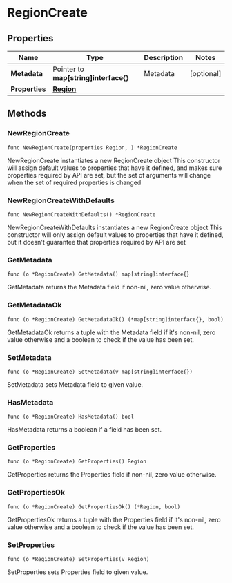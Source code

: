 # RegionCreate

## Properties

|Name | Type | Description | Notes|
|------------ | ------------- | ------------- | -------------|
|**Metadata** | Pointer to **map[string]interface{}** | Metadata | [optional] |
|**Properties** | [**Region**](Region.md) |  | |

## Methods

### NewRegionCreate

`func NewRegionCreate(properties Region, ) *RegionCreate`

NewRegionCreate instantiates a new RegionCreate object
This constructor will assign default values to properties that have it defined,
and makes sure properties required by API are set, but the set of arguments
will change when the set of required properties is changed

### NewRegionCreateWithDefaults

`func NewRegionCreateWithDefaults() *RegionCreate`

NewRegionCreateWithDefaults instantiates a new RegionCreate object
This constructor will only assign default values to properties that have it defined,
but it doesn't guarantee that properties required by API are set

### GetMetadata

`func (o *RegionCreate) GetMetadata() map[string]interface{}`

GetMetadata returns the Metadata field if non-nil, zero value otherwise.

### GetMetadataOk

`func (o *RegionCreate) GetMetadataOk() (*map[string]interface{}, bool)`

GetMetadataOk returns a tuple with the Metadata field if it's non-nil, zero value otherwise
and a boolean to check if the value has been set.

### SetMetadata

`func (o *RegionCreate) SetMetadata(v map[string]interface{})`

SetMetadata sets Metadata field to given value.

### HasMetadata

`func (o *RegionCreate) HasMetadata() bool`

HasMetadata returns a boolean if a field has been set.

### GetProperties

`func (o *RegionCreate) GetProperties() Region`

GetProperties returns the Properties field if non-nil, zero value otherwise.

### GetPropertiesOk

`func (o *RegionCreate) GetPropertiesOk() (*Region, bool)`

GetPropertiesOk returns a tuple with the Properties field if it's non-nil, zero value otherwise
and a boolean to check if the value has been set.

### SetProperties

`func (o *RegionCreate) SetProperties(v Region)`

SetProperties sets Properties field to given value.



